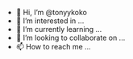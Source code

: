 - 👋 Hi, I’m @tonyykoko
- 👀 I’m interested in ...
- 🌱 I’m currently learning ...
- 💞️ I’m looking to collaborate on ...
- 📫 How to reach me ...

<!---
tonyykoko/tonyykoko is a ✨ special ✨ repository because its `README.md` (this file) appears on your GitHub profile.
You can click the Preview link to take a look at your changes.
--->
